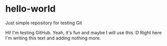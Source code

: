 # hello-world
Just simple repository for testing Git

Hi!
I'm testing GitHub. Yeah, it's fun and maybe I will use this :D
Right here I'm writing this text and adding nothing more.
